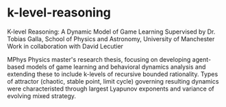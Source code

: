 # k-level-reasoning

K-level Reasoning: A Dynamic Model of Game Learning
Supervised by Dr. Tobias Galla, School of Physics and Astronomy, University of Manchester
Work in collaboration with David Lecutier

MPhys Physics master's research thesis, focusing on developing agent-based models of game learning and behavioral dynamics analysis and extending these to include k-levels of recursive bounded rationality. Types of attractor (chaotic, stable point, limit cycle) governing resulting dynamics were characteristed through largest Lyapunov exponents and variance of evolving mixed strategy.

